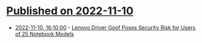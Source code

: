 # [Published on 2022-11-10](index.md)

* [2022-11-10, 16:10:00](https://it.slashdot.org/story/22/11/10/1610252/lenovo-driver-goof-poses-security-risk-for-users-of-25-notebook-models?utm_source=rss1.0mainlinkanon&utm_medium=feed) - [Lenovo Driver Goof Poses Security Risk for Users of 25 Notebook Models](https://it.slashdot.org/story/22/11/10/1610252/lenovo-driver-goof-poses-security-risk-for-users-of-25-notebook-models?utm_source=rss1.0mainlinkanon&utm_medium=feed)
